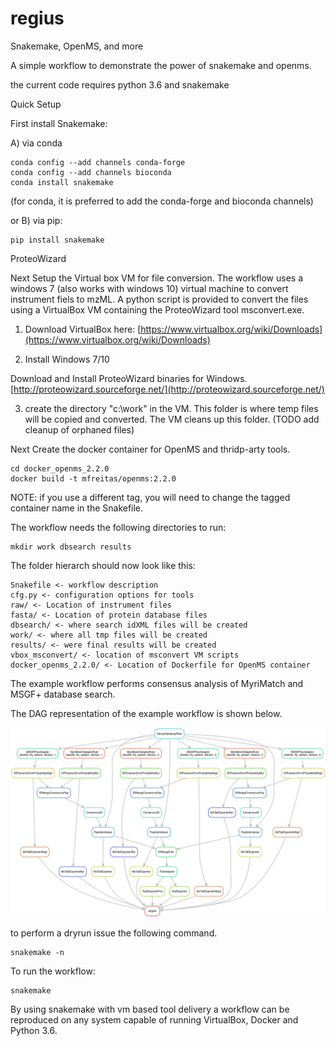 # regius
Snakemake, OpenMS, and more

A simple workflow to demonstrate the power of snakemake and openms.

the current code requires python 3.6 and snakemake

Quick Setup

First install Snakemake:

A) via conda
```
conda config --add channels conda-forge
conda config --add channels bioconda
conda install snakemake

```
(for conda, it is preferred to add the conda-forge and bioconda channels)

or B) via pip:

```
pip install snakemake
```

ProteoWizard

Next Setup the Virtual box VM for file conversion. The workflow uses a windows 7 (also works with windows 10) virtual machine to convert instrument fiels to mzML. A python script is provided to convert the files using a VirtualBox VM containing the ProteoWizard tool msconvert.exe.

1) Download VirtualBox here:
[https://www.virtualbox.org/wiki/Downloads](https://www.virtualbox.org/wiki/Downloads)

2) Install Windows 7/10

Download and Install ProteoWizard binaries for Windows.
[http://proteowizard.sourceforge.net/](http://proteowizard.sourceforge.net/)

3) create the directory "c:\work" in the VM.  This folder is where temp files will be copied and converted.  The VM cleans up this folder.  (TODO add cleanup of orphaned files)

Next Create the docker container for OpenMS and thridp-arty tools.

```
cd docker_openms_2.2.0
docker build -t mfreitas/openms:2.2.0
```
NOTE:  if you use a different tag, you will need to change the tagged container name in the Snakefile.

The workflow needs the following directories to run:
```
mkdir work dbsearch results
```

The folder hierarch should now look like this:
```
Snakefile <- workflow description
cfg.py <- configuration options for tools
raw/ <- Location of instrument files
fasta/ <- Location of protein database files
dbsearch/ <- where search idXML files will be created
work/ <- where all tmp files will be created
results/ <- were final results will be created
vbox_msconvert/ <- location of msconvert VM scripts
docker_openms_2.2.0/ <- Location of Dockerfile for OpenMS container
```

The example workflow performs consensus analysis of MyriMatch and MSGF+ database search.

The DAG representation of the example workflow is shown below.

![workflow](docs/images/dag1.png)

to perform a dryrun issue the following command.

```
snakemake -n
```

To run the workflow:
```
snakemake
```

By using snakemake with vm based tool delivery a workflow can be reproduced on any system capable of running VirtualBox, Docker and Python 3.6.
